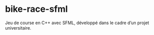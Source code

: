 # bike-race-sfml
Jeu de course en C++ avec SFML, développé dans le cadre d’un projet universitaire.
